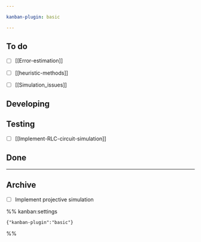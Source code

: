 ```yaml
---

kanban-plugin: basic

---
```


## To do

- [ ] [[Error-estimation]]
- [ ] [[heuristic-methods]]
- [ ] [[Simulation_issues]]


## Developing



## Testing

- [ ] [[Implement-RLC-circuit-simulation]]


## Done



***

## Archive

- [ ] Implement projective simulation

%% kanban:settings
```
{"kanban-plugin":"basic"}
```
%%